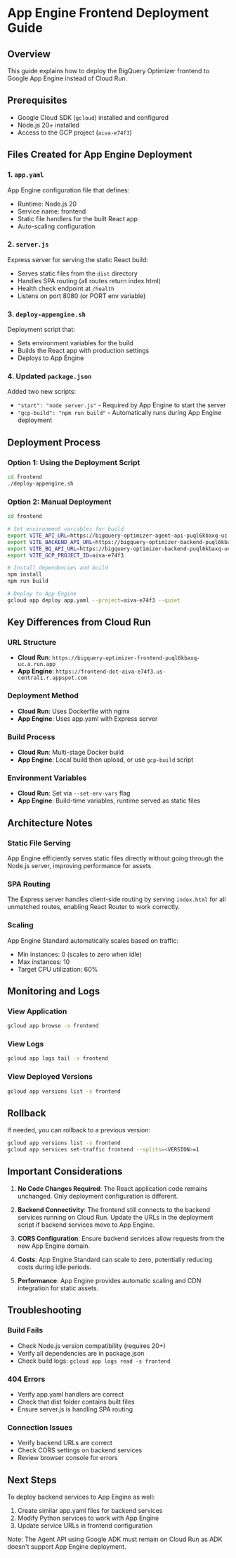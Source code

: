 # App Engine Frontend Deployment Guide

## Overview
This guide explains how to deploy the BigQuery Optimizer frontend to Google App Engine instead of Cloud Run.

## Prerequisites
- Google Cloud SDK (`gcloud`) installed and configured
- Node.js 20+ installed
- Access to the GCP project (`aiva-e74f3`)

## Files Created for App Engine Deployment

### 1. `app.yaml`
App Engine configuration file that defines:
- Runtime: Node.js 20
- Service name: frontend
- Static file handlers for the built React app
- Auto-scaling configuration

### 2. `server.js`
Express server for serving the static React build:
- Serves static files from the `dist` directory
- Handles SPA routing (all routes return index.html)
- Health check endpoint at `/health`
- Listens on port 8080 (or PORT env variable)

### 3. `deploy-appengine.sh`
Deployment script that:
- Sets environment variables for the build
- Builds the React app with production settings
- Deploys to App Engine

### 4. Updated `package.json`
Added two new scripts:
- `"start": "node server.js"` - Required by App Engine to start the server
- `"gcp-build": "npm run build"` - Automatically runs during App Engine deployment

## Deployment Process

### Option 1: Using the Deployment Script
```bash
cd frontend
./deploy-appengine.sh
```

### Option 2: Manual Deployment
```bash
cd frontend

# Set environment variables for build
export VITE_API_URL=https://bigquery-optimizer-agent-api-puql6kbaxq-uc.a.run.app
export VITE_BACKEND_API_URL=https://bigquery-optimizer-backend-puql6kbaxq-uc.a.run.app
export VITE_BQ_API_URL=https://bigquery-optimizer-backend-puql6kbaxq-uc.a.run.app
export VITE_GCP_PROJECT_ID=aiva-e74f3

# Install dependencies and build
npm install
npm run build

# Deploy to App Engine
gcloud app deploy app.yaml --project=aiva-e74f3 --quiet
```

## Key Differences from Cloud Run

### URL Structure
- **Cloud Run**: `https://bigquery-optimizer-frontend-puql6kbaxq-uc.a.run.app`
- **App Engine**: `https://frontend-dot-aiva-e74f3.us-central1.r.appspot.com`

### Deployment Method
- **Cloud Run**: Uses Dockerfile with nginx
- **App Engine**: Uses app.yaml with Express server

### Build Process
- **Cloud Run**: Multi-stage Docker build
- **App Engine**: Local build then upload, or use `gcp-build` script

### Environment Variables
- **Cloud Run**: Set via `--set-env-vars` flag
- **App Engine**: Build-time variables, runtime served as static files

## Architecture Notes

### Static File Serving
App Engine efficiently serves static files directly without going through the Node.js server, improving performance for assets.

### SPA Routing
The Express server handles client-side routing by serving `index.html` for all unmatched routes, enabling React Router to work correctly.

### Scaling
App Engine Standard automatically scales based on traffic:
- Min instances: 0 (scales to zero when idle)
- Max instances: 10
- Target CPU utilization: 60%

## Monitoring and Logs

### View Application
```bash
gcloud app browse -s frontend
```

### View Logs
```bash
gcloud app logs tail -s frontend
```

### View Deployed Versions
```bash
gcloud app versions list -s frontend
```

## Rollback
If needed, you can rollback to a previous version:
```bash
gcloud app versions list -s frontend
gcloud app services set-traffic frontend --splits=<VERSION>=1
```

## Important Considerations

1. **No Code Changes Required**: The React application code remains unchanged. Only deployment configuration is different.

2. **Backend Connectivity**: The frontend still connects to the backend services running on Cloud Run. Update the URLs in the deployment script if backend services move to App Engine.

3. **CORS Configuration**: Ensure backend services allow requests from the new App Engine domain.

4. **Costs**: App Engine Standard can scale to zero, potentially reducing costs during idle periods.

5. **Performance**: App Engine provides automatic scaling and CDN integration for static assets.

## Troubleshooting

### Build Fails
- Check Node.js version compatibility (requires 20+)
- Verify all dependencies are in package.json
- Check build logs: `gcloud app logs read -s frontend`

### 404 Errors
- Verify app.yaml handlers are correct
- Check that dist folder contains built files
- Ensure server.js is handling SPA routing

### Connection Issues
- Verify backend URLs are correct
- Check CORS settings on backend services
- Review browser console for errors

## Next Steps

To deploy backend services to App Engine as well:
1. Create similar app.yaml files for backend services
2. Modify Python services to work with App Engine
3. Update service URLs in frontend configuration

Note: The Agent API using Google ADK must remain on Cloud Run as ADK doesn't support App Engine deployment.